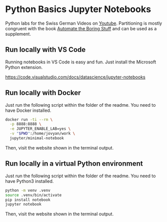 # Python Basics Jupyter Notebooks

Python labs for the Swiss German Videos on [Youtube](https://www.youtube.com/playlist?list=PLRANZYigacWIDKePwwsmYykytkw5_M_OU).
Partitioning is mostly congruent with the book [Automate the Boring Stuff](https://automatetheboringstuff.com/) and can be used as a supplement.


## Run locally with VS Code

Running notebooks in VS Code is easy and fun. Just install the Microsoft Python extension.

https://code.visualstudio.com/docs/datascience/jupyter-notebooks


## Run locally with Docker

Just run the following script within the folder of the readme. You need to have Docker installed.

```bash
docker run -ti --rm \
  -p 8888:8888 \
  -e JUPYTER_ENABLE_LAB=yes \
  -v "$PWD":/home/jovyan/work \
  jupyter/minimal-notebook
```

Then, visit the website shown in the terminal output.


## Run locally in a virtual Python environment

Just run the following script within the folder of the readme. You need to have Python3 installed.

```bash
python -m venv .venv
source .venv/bin/activate
pip install notebook
jupyter notebook
```

Then, visit the website shown in the terminal output.
